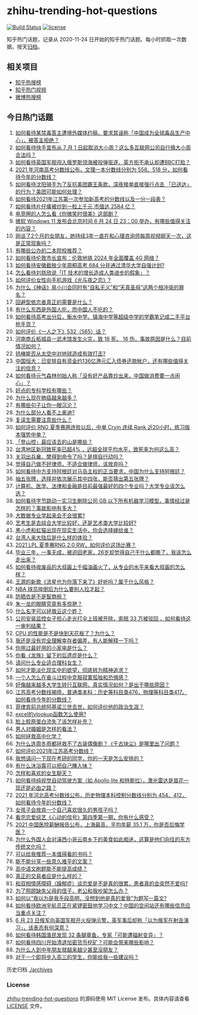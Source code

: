 # zhihu-trending-hot-questions

[![Build Status](https://github.com/justjavac/zhihu-trending-hot-questions/workflows/ci/badge.svg?branch=master)](https://github.com/justjavac/zhihu-trending-hot-questions/actions)
[![license](https://img.shields.io/github/license/justjavac/zhihu-trending-hot-questions)](https://github.com/justjavac/zhihu-trending-hot-questions/blob/master/LICENSE)

知乎热门话题，记录从 2020-11-24 日开始的知乎热门话题。每小时抓取一次数据，按天[归档](./archives)。

## 相关项目

- [知乎热搜榜](https://github.com/justjavac/zhihu-trending-top-search)
- [知乎热门视频](https://github.com/justjavac/zhihu-trending-hot-video)
- [微博热搜榜](https://github.com/justjavac/weibo-trending-hot-search)

## 今日热门话题

<!-- BEGIN -->
<!-- 最后更新时间 Fri Jun 25 2021 10:21:53 GMT+0800 (China Standard Time) -->

1. [如何看待某禁毒答主遭境外媒体约稿，要求其诬称「中国成为全球毒品生产中心」，被答主拒绝？](https://www.zhihu.com/question/466660263)
2. [如何看待快手宣布从 7 月 1
   日起取消大小周？这么多互联网公司自行搞大小周合法吗？](https://www.zhihu.com/question/467143015)
3. [如何看待英国军舰闯入俄罗斯领海被投弹驱逐，英方拒不承认却遭BBC打脸？](https://www.zhihu.com/question/466996777)
4. [2021 年河南高考分数线公布，文理一本分数线分别为 558、518
   分，如何看待今年的分数线？](https://www.zhihu.com/question/466845813)
5. [如何看待沈阳骑手为了反抗美团霸王条款，深夜接单直接强行点击
   「已送达」的行为？美团可能如何处理？](https://www.zhihu.com/question/465982752)
6. [如何看待2021年江苏第一次参加新高考的分数线以及一分一段表？](https://www.zhihu.com/question/467063713)
7. [如何看待片仔癀被炒到一粒上千元,市值达 2584 亿？](https://www.zhihu.com/question/466984445)
8. [电竞圈的人怎么看《你微笑时很美》这部剧？](https://www.zhihu.com/question/466744188)
9. [微软 Windows 11 发布会北京时间 6 月 24 日 23：00
   举办，有哪些值得关注的内容？](https://www.zhihu.com/question/466505839)
10. [刚谈了2个月的女朋友，她持续3年一直在和心理咨询师每周视频聊天一次，这是正常现象吗？](https://www.zhihu.com/question/466758235)
11. [有哪些公办的二本院校推荐？](https://www.zhihu.com/question/407123693)
12. [如何看待伦敦市长宣布：伦敦地铁 2024 年全面覆盖 4G
    网络？](https://www.zhihu.com/question/466979963)
13. [如何看待安徽截肢少年周桐高考 684 分并通过清华大学自强计划?](https://www.zhihu.com/question/466893194)
14. [怎么看待刘慈欣说「IT 技术的增长造成人类进步的假象」？](https://www.zhihu.com/question/26895899)
15. [如何评价女性向手机游戏《光与夜之恋》?](https://www.zhihu.com/question/464964538)
16. [为什么《神话》易小川会同时有“自私无义”和“天真圣母”这两个相冲突的罪名？](https://www.zhihu.com/question/465013423)
17. [回避型依恋者真正的需要是什么？](https://www.zhihu.com/question/436686713)
18. [有什么东西是外国人吃，而中国人不吃的？](https://www.zhihu.com/question/314472784)
19. [如何看待高考出分后，衡水中学、镇海中学等超级中学的学霸笔记成二手平台抢手货？](https://www.zhihu.com/question/467025412)
20. [如何评价《一人之下》532（565）话？](https://www.zhihu.com/question/466970964)
21. [河南商丘柘城县一武术馆发生火灾，致 18 死、 16
    伤，事故原因是什么？目前情况如何？](https://www.zhihu.com/question/467314141)
22. [钨棒能否从太空中对地球造成有效打击?](https://www.zhihu.com/question/435706105)
23. [中国恒大：已安排自有资金约136亿港元汇入债券还款帐户，还有哪些值得关注的信息？](https://www.zhihu.com/question/467036379)
24. [如何看待元气森林创始人称「没有好产品靠炒出来，中国做消费要一点闲心」？](https://www.zhihu.com/question/467016021)
25. [好点的专科学校有哪些？](https://www.zhihu.com/question/371893205)
26. [为什么现在肺癌越来越多？](https://www.zhihu.com/question/454025025)
27. [有哪些句子让你一眼沉沦？](https://www.zhihu.com/question/423369480)
28. [为什么部分人看不上奥迪?](https://www.zhihu.com/question/465387085)
29. [复读生需要注意些什么？](https://www.zhihu.com/question/406773709)
30. [如何评价 RNG 夏季赛两连败以后，中单 Cryin 连续 Rank
    近20小时，练习版本强势中单？](https://www.zhihu.com/question/466513563)
31. [「登山控」最应该去的山是哪些？](https://www.zhihu.com/question/466789190)
32. [台湾地区新冠致死率已超4%
    ，远超全球平均水平，致死率为何这么高？](https://www.zhihu.com/question/466839287)
33. [关羽出兵襄、樊得到命令了吗？是擅自行动吗？](https://www.zhihu.com/question/466186825)
34. [觉得自己做不好律师，不适合做律师，该放弃吗？](https://www.zhihu.com/question/466928615)
35. [如何看待中方支持阿根廷对马岛主权的正当要求，中国为什么支持阿根廷？](https://www.zhihu.com/question/467311565)
36. [抽五张牌，选择并依次展示其中四张，能否猜出第五张牌？](https://www.zhihu.com/question/460518784)
37. [计算机、医学、法律和金融是目前最强最好的四个专业吗？大学专业该怎么选？](https://www.zhihu.com/question/458947942)
38. [如何看待字节跳动一实习生删除公司 GB
    以下所有机器学习模型，事情经过是怎样的？事故影响有多大？](https://www.zhihu.com/question/466656197)
39. [大数据专业学起来会不会很累?](https://www.zhihu.com/question/436625127)
40. [艺考生是去综合大学比较好，还是艺术类大学比较好?](https://www.zhihu.com/question/401813153)
41. [黑小虎和虹猫出现在现实生活中，你会选择嫁给谁？](https://www.zhihu.com/question/403110937)
42. [台湾人来大陆后是什么样的体验？](https://www.zhihu.com/question/403879552)
43. [2021 LPL 夏季赛RNG 2:0 RW，如何评价这场比赛？](https://www.zhihu.com/question/467100639)
44. [毕业三年，一事无成，被迫回老家，26岁却觉得自己干什么都晚了，我该怎么走出来？](https://www.zhihu.com/question/302335564)
45. [如何看待收废品的大叔画上千幅油画火了，从专业的水平来看大叔画的怎么样？](https://www.zhihu.com/question/466839329)
46. [王源的新歌《流星也为你落下来了》好听吗？属于什么风格？](https://www.zhihu.com/question/465486549)
47. [NBA 球员摔倒后为什么要别人拉才起？](https://www.zhihu.com/question/20245636)
48. [防晒衣是不是智商税？](https://www.zhihu.com/question/398086368)
49. [朱一龙的眼睛究竟有多惊艳？](https://www.zhihu.com/question/288618450)
50. [什么名字可以拯救云这个姓？](https://www.zhihu.com/question/374976506)
51. [公司安装监控女子担心走光打伞上班被开除，索赔 33 万被驳回
    ，如何看待这一审判结果？](https://www.zhihu.com/question/466782388)
52. [CPU 的性能是不是快到天花板了？为什么？](https://www.zhihu.com/question/376567574)
53. [我还是没有完全理解幸存者偏差，有人能解释一下吗？](https://www.zhihu.com/question/466663677)
54. [你用过最好用的小家电是什么？](https://www.zhihu.com/question/455984065)
55. [你看《龙族》留下的后遗症是什么？](https://www.zhihu.com/question/423464810)
56. [请问什么专业适合理科女生？](https://www.zhihu.com/question/453285867)
57. [如何才能淡化现实中的欲望，彻底转为精神追求？](https://www.zhihu.com/question/462735317)
58. [一个人怎么在奋斗过程中克服寂寞孤独和恐惧感？](https://www.zhihu.com/question/21787084)
59. [好像越来越多大学生转行互联网，真实情况如何？是出于哪些原因？](https://www.zhihu.com/question/459260995)
60. [江苏高考分数线揭晓，普通类本科：历史等科目类476，物理等科目类417。如何看待今年的分数线？](https://www.zhihu.com/question/467115094)
61. [菲律宾前总统阿基诺三世去世，如何评价他的政治生涯？](https://www.zhihu.com/question/467004815)
62. [excel的vlookup函数怎么使用?](https://www.zhihu.com/question/29178585)
63. [脸上胶原蛋白流失了该怎样补充？](https://www.zhihu.com/question/325891357)
64. [男人对婚姻是怎样的看法？](https://www.zhihu.com/question/457019241)
65. [如何拯救高中化学？](https://www.zhihu.com/question/283418172)
66. [为什么连周冬雨都拯救不了古装偶像剧？《千古玦尘》是哪里出了问题？](https://www.zhihu.com/question/465674599)
67. [如何评价2021年江苏高考分数线？](https://www.zhihu.com/question/467116422)
68. [我想请问一下现在考研的同学，你的一天是怎么安排的？](https://www.zhihu.com/question/410450910)
69. [有什么沐浴露可以把自己腌入味？](https://www.zhihu.com/question/48929487)
70. [怎样和喜欢的女生聊天？](https://www.zhihu.com/question/269469147)
71. [如何看待纯视觉自动驾驶方案（如 Apollo lite
    和特斯拉），激光雷达是昙花一现还是必由之路？](https://www.zhihu.com/question/466297901)
72. [2021 年河北高考分数线公布，历史物理本科控制分数线分别为
    454、412，如何看待今年的分数线？](https://www.zhihu.com/question/466845912)
73. [女孩子会放弃一个自己喜欢很久的男孩子吗？](https://www.zhihu.com/question/464730953)
74. [看完恋爱综艺《心动的信号》第四季第一期，你有什么感受？](https://www.zhihu.com/question/466811742)
75. [2021 中国医院薪酬报告公布，上海最高，平均年薪 35.1
    万，你是否后悔学医？](https://www.zhihu.com/question/466745043)
76. [为什么外国人会对滇西小哥云南乡下的美食如此痴迷，这算是他们向往的东方传统文化吗？](https://www.zhihu.com/question/466627104)
77. [可以给我推荐一本值得看的书吗？](https://www.zhihu.com/question/462477409)
78. [能不能分享一些意久难平的文案？](https://www.zhihu.com/question/461769273)
79. [高中语文刷题能不能提高成绩？](https://www.zhihu.com/question/37301560)
80. [真正的交易者应是什么样的？](https://www.zhihu.com/question/466421913)
81. [和双相情感障碍（躁郁症）谈恋爱是不是真的很累，患者真的会突然不爱吗?](https://www.zhihu.com/question/270408098)
82. [为了照顾缺失父母的侄子，老公和我吵架怎么办？](https://www.zhihu.com/question/466965270)
83. [如何以“我以为是我手段高明，没想到他是真的爱我”为题写一篇文?](https://www.zhihu.com/question/466644698)
84. [如何看待欧洲宇航员正在紧锣密鼓地学习中文？中国的空间站还有哪些信息应当重点关注？](https://www.zhihu.com/question/466521697)
85. [6 月 23
    日俄军向英国军舰开火投弹示警，英军事后却称「以为俄军在射击演习」，该表态有何深意？](https://www.zhihu.com/question/466882658)
86. [如何看待韩国渔民发现 32 条腿章鱼，专家「可能遭辐射变异」？](https://www.zhihu.com/question/466878537)
87. [如何看待四川开始清退加密货币挖矿？可能会带来哪些影响？](https://www.zhihu.com/question/466079044)
88. [为什么人到中年朋友就越来越少甚至没朋友？](https://www.zhihu.com/question/365256729)
89. [对于一个即将步入高三的学生，你能给我一些建议吗？](https://www.zhihu.com/question/463306680)

<!-- END -->

历史归档 [./archives](./archives)

### License

[zhihu-trending-hot-questions](https://github.com/justjavac/zhihu-trending-hot-questions)
的源码使用 MIT License 发布。具体内容请查看 [LICENSE](./LICENSE) 文件。
